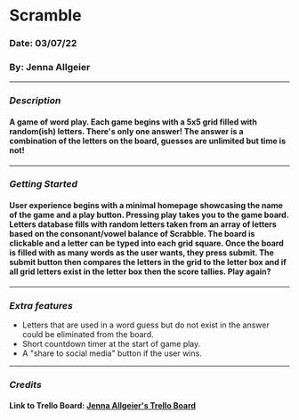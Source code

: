 # Scramble
### Date: 03/07/22
### By: Jenna Allgeier
***
### ***Description***
#### A game of word play. Each game begins with a 5x5 grid filled with random(ish) letters. There's only one answer! The answer is a combination of the letters on the board, guesses are unlimited but time is not! 
***
### ***Getting Started***
#### User experience begins with a minimal homepage showcasing the name of the game and a play button. Pressing play takes you to the game board. Letters database fills with random letters taken from an array of letters based on the consonant/vowel balance of Scrabble. The board is clickable and a letter can be typed into each grid square. Once the board is filled with as many words as the user wants, they press submit. The submit button then compares the letters in the grid to the letter box and if all grid letters exist in the letter box then the score tallies. Play again?
***
### ***Extra features***
* Letters that are used in a word guess but do not exist in the answer could be eliminated from the board.
* Short countdown timer at the start of game play.
* A "share to social media" button if the user wins.
***
### ***Credits***
#### Link to Trello Board: [Jenna Allgeier's Trello Board](https://trello.com/invite/b/HieORAIf/141e2163d5187e48f75d6d9edb771ddf/project-1-game)
